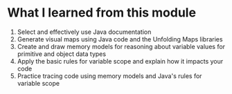 # What I learned from this module
1. Select and effectively use Java documentation
1. Generate visual maps using Java code and the Unfolding Maps libraries
1. Create and draw memory models for reasoning about variable values for primitive and object data types
1. Apply the basic rules for variable scope and explain how it impacts your code
1. Practice tracing code using memory models and Java's rules for variable scope
